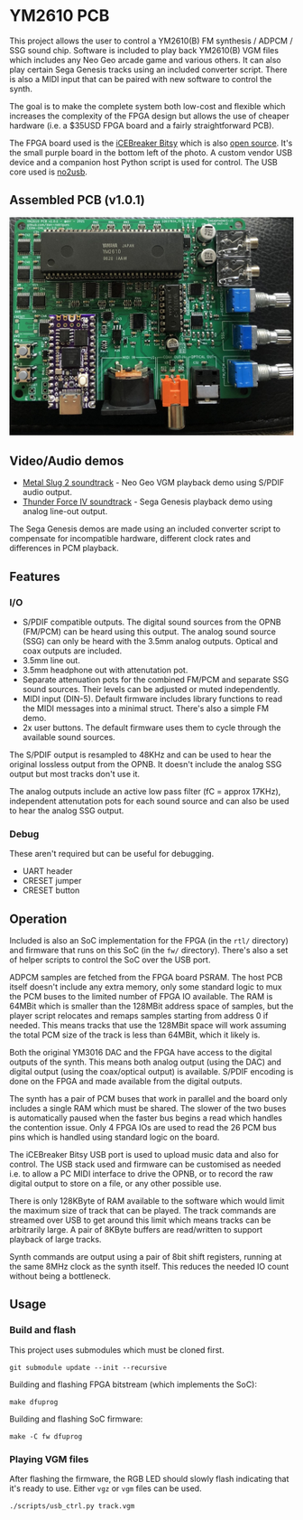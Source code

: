 # YM2610 PCB

This project allows the user to control a YM2610(B) FM synthesis / ADPCM / SSG sound chip. Software is included to play back YM2610(B) VGM files which includes any Neo Geo arcade game and various others. It can also play certain Sega Genesis tracks using an included converter script. There is also a MIDI input that can be paired with new software to control the synth.

The goal is to make the complete system both low-cost and flexible which increases the complexity of the FPGA design but allows the use of cheaper hardware (i.e. a $35USD FPGA board and a fairly straightforward PCB).

The FPGA board used is the [iCEBreaker Bitsy](https://1bitsquared.com/collections/fpga/products/icebreaker-bitsy) which is also [open source](https://github.com/icebreaker-fpga/icebreaker). It's the small purple board in the bottom left of the photo. A custom vendor USB device and a companion host Python script is used for control. The USB core used is [no2usb](https://github.com/no2fpga/no2usb).

## Assembled PCB (v1.0.1)

![v1.0.1 PCB assembled](photo/pcb4.jpg)

## Video/Audio demos

* [Metal Slug 2 soundtrack](https://www.youtube.com/watch?v=nlexW8DgMvw) - Neo Geo VGM playback demo using S/PDIF audio output.
* [Thunder Force IV soundtrack](https://www.youtube.com/watch?v=O-OgxfgEnMU) - Sega Genesis playback demo using analog line-out output.

The Sega Genesis demos are made using an included converter script to compensate for incompatible hardware, different clock rates and differences in PCM playback.

## Features

### I/O

* S/PDIF compatible outputs. The digital sound sources from the OPNB (FM/PCM) can be heard using this output. The analog sound source (SSG) can only be heard with the 3.5mm analog outputs. Optical and coax outputs are included.
* 3.5mm line out.
* 3.5mm headphone out with attenutation pot.
* Separate attenuation pots for the combined FM/PCM and separate SSG sound sources. Their levels can be adjusted or muted independently.
* MIDI input (DIN-5). Default firmware includes library functions to read the MIDI messages into a minimal struct. There's also a simple FM demo.
* 2x user buttons. The default firmware uses them to cycle through the available sound sources.

The S/PDIF output is resampled to 48KHz and can be used to hear the original lossless output from the OPNB. It doesn't include the analog SSG output but most tracks don't use it.

The analog outputs include an active low pass filter (fC = approx 17KHz), independent attenutation pots for each sound source and can also be used to hear the analog SSG output.

### Debug

These aren't required but can be useful for debugging.

* UART header
* CRESET jumper
* CRESET button

## Operation

Included is also an SoC implementation for the FPGA (in the `rtl/` directory) and firmware that runs on this SoC (in the `fw/` directory). There's also a set of helper scripts to control the SoC over the USB port.

ADPCM samples are fetched from the FPGA board PSRAM. The host PCB itself doesn't include any extra memory, only some standard logic to mux the PCM buses to the limited number of FPGA IO available. The RAM is 64MBit which is smaller than the 128MBit address space of samples, but the player script relocates and remaps samples starting from address 0 if needed. This means tracks that use the 128MBit space will work assuming the total PCM size of the track is less than 64MBit, which it likely is.

Both the original YM3016 DAC and the FPGA have access to the digital outputs of the synth. This means both analog output (using the DAC) and digital output (using the coax/optical output) is available. S/PDIF encoding is done on the FPGA and made available from the digital outputs.

The synth has a pair of PCM buses that work in parallel and the board only includes a single RAM which must be shared. The slower of the two buses is automatically paused when the faster bus begins a read which handles the contention issue. Only 4 FPGA IOs are used to read the 26 PCM bus pins which is handled using standard logic on the board.

The iCEBreaker Bitsy USB port is used to upload music data and also for control. The USB stack used and firmware can be customised as needed i.e. to allow a PC MIDI interface to drive the OPNB, or to record the raw digital output to store on a file, or any other possible use.

There is only 128KByte of RAM available to the software which would limit the maximum size of track that can be played. The track commands are streamed over USB to get around this limit which means tracks can be arbitrarily large. A pair of 8KByte buffers are read/written to support playback of large tracks.

Synth commands are output using a pair of 8bit shift registers, running at the same 8MHz clock as the synth itself. This reduces the needed IO count without being a bottleneck.

## Usage

### Build and flash

This project uses submodules which must be cloned first.

```
git submodule update --init --recursive
```

Building and flashing FPGA bitstream (which implements the SoC):

```
make dfuprog
```

Building and flashing SoC firmware:

```
make -C fw dfuprog
```

### Playing VGM files

After flashing the firmware, the RGB LED should slowly flash indicating that it's ready to use. Either `vgz` or `vgm` files can be used.

```
./scripts/usb_ctrl.py track.vgm
```

